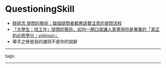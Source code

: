 # QuestioningSkill

* [碎碎念 提問的藝術：每個提問者都應該要注意的提問流程](https://blog.brownsugar.tw/the-art-of-asking/)
* [「大學生｜找工作」提問的藝術，如何一開口就讓人家覺得你是專業的「真正的必修學分｜yoloyuri」](https://youtu.be/au1-PNcJ2Oc)
* 舉手之勞是我的謙詞不是你的說辭


---
tags:



---